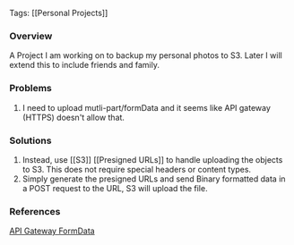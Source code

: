 
Tags: [[Personal Projects]] 

### Overview

A Project I am working on to backup my personal photos to S3. Later I will extend this to include friends and family.

### Problems
1. I need to upload mutli-part/formData and it seems like API gateway (HTTPS) doesn't allow that.

### Solutions
1. Instead, use [[S3]] [[Presigned URLs]] to handle uploading the objects to S3. This does not require special headers or content types. 
2. Simply generate the presigned URLs and send Binary formatted data in a POST request to the URL, S3 will upload the file.

### References
[API Gateway FormData]()
